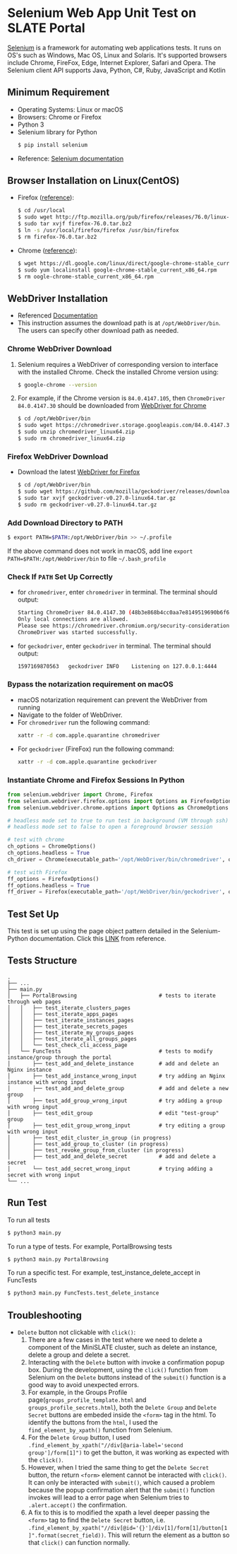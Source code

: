 # Selenium Web App Unit Test on SLATE Portal
[Selenium](https://www.selenium.dev/documentation/en/) is a framework for automating web applications tests. It runs on OS's such as Windows, Mac OS, Linux and Solaris. It's supported browsers include Chrome, FireFox, Edge, Internet Explorer, Safari and Opera. The Selenium client API supports Java, Python, C#, Ruby, JavaScript and Kotlin
## Minimum Requirement
- Operating Systems: Linux or macOS
- Browsers: Chrome or Firefox
- Python 3
- Selenium library for Python
    ```bash
    $ pip install selenium
    ```
- Reference: [Selenium documentation](https://www.selenium.dev/documentation/en/)
## Browser Installation on Linux(CentOS)
- Firefox ([reference](https://tecadmin.net/install-firefox-on-linux/)):
    ```bash
    $ cd /usr/local
    $ sudo wget http://ftp.mozilla.org/pub/firefox/releases/76.0/linux-x86_64/en-US/firefox-76.0.tar.bz2
    $ sudo tar xvjf firefox-76.0.tar.bz2
    $ ln -s /usr/local/firefox/firefox /usr/bin/firefox
    $ rm firefox-76.0.tar.bz2
    ```
    
- Chrome ([reference](https://linuxize.com/post/how-to-install-google-chrome-web-browser-on-centos-7/)):
    ```bash
    $ wget https://dl.google.com/linux/direct/google-chrome-stable_current_x86_64.rpm
    $ sudo yum localinstall google-chrome-stable_current_x86_64.rpm
    $ rm oogle-chrome-stable_current_x86_64.rpm
    ```

## WebDriver Installation
- Referenced [Documentation](https://selenium-python.readthedocs.io/installation.html)
- This instruction assumes the download path is at `/opt/WebDriver/bin`. The users can specify other download path as needed.
### Chrome WebDriver Download
1. Selenium requires a WebDriver of corresponding version to interface with the installed Chrome. Check the installed Chrome version using:
    ```bash
    $ google-chrome --version
    ```
2. For example, if the Chrome version is `84.0.4147.105`, then `ChromeDriver 84.0.4147.30` should be downloaded from [WebDriver for Chrome](https://sites.google.com/a/chromium.org/chromedriver/downloads)
    ```bash
    $ cd /opt/WebDriver/bin
    $ sudo wget https://chromedriver.storage.googleapis.com/84.0.4147.30/chromedriver_linux64.zip
    $ sudo unzip chromedriver_linux64.zip
    $ sudo rm chromedriver_linux64.zip
    ```
### Firefox WebDriver Download
* Download the latest [WebDriver for Firefox](https://github.com/mozilla/geckodriver/releases)
    ```bash
    $ cd /opt/WebDriver/bin
    $ sudo wget https://github.com/mozilla/geckodriver/releases/download/v0.27.0/geckodriver-v0.27.0-linux64.tar.gz
    $ sudo tar xvjf geckodriver-v0.27.0-linux64.tar.gz
    $ sudo rm geckodriver-v0.27.0-linux64.tar.gz
    ```
### Add Download Directory to PATH 
```bash
$ export PATH=$PATH:/opt/WebDriver/bin >> ~/.profile
```
If the above command does not work in macOS, add line `export PATH=$PATH:/opt/WebDriver/bin` to file `~/.bash_profile`

### Check If `PATH` Set Up Correctly
* for `chromedriver`, enter `chromedriver` in terminal. The terminal should output:
    ```bash
    Starting ChromeDriver 84.0.4147.30 (48b3e868b4cc0aa7e8149519690b6f6949e110a8-refs/branch-heads/4147@{#310}) on port 9515
    Only local connections are allowed.
    Please see https://chromedriver.chromium.org/security-considerations for suggestions on keeping ChromeDriver safe.
    ChromeDriver was started successfully.      
    ```
* for `geckodriver`, enter `geckodriver` in terminal. The terminal should output:
    ```bash
    1597169870563	geckodriver	INFO	Listening on 127.0.0.1:4444
    ```
### Bypass the notarization requirement on macOS
* macOS notarization requirement can prevent the WebDriver from running
* Navigate to the folder of WebDriver.
* For `chromedriver` run the following command:
    ```bash
    xattr -r -d com.apple.quarantine chromedriver 
    ```
* For `geckodriver` (FireFox) run the following command:
    ```bash
    xattr -r -d com.apple.quarantine geckodriver 
    ```

### Instantiate Chrome and Firefox Sessions In Python 
```python
from selenium.webdriver import Chrome, Firefox
from selenium.webdriver.firefox.options import Options as FirefoxOptions
from selenium.webdriver.chrome.options import Options as ChromeOptions

# headless mode set to true to run test in background (VM through ssh)
# headless mode set to false to open a foreground browser session

# test with chrome
ch_options = ChromeOptions()
ch_options.headless = True
ch_driver = Chrome(executable_path='/opt/WebDriver/bin/chromedriver', options=ch_options)

# test with Firefox
ff_options = FirefoxOptions()
ff_options.headless = True 
ff_driver = Firefox(executable_path='/opt/WebDriver/bin/geckodriver', options=ff_options)
```

## Test Set Up
This test is set up using the page object pattern detailed in the Selenium-Python documentation. Click this [LINK](https://selenium-python.readthedocs.io/page-objects.html) from reference.

## Tests Structure 
    .
    ├── ...
    ├── main.py                 
    │   ├── PortalBrowsing                          # tests to iterate through web pages
    │   │   ├── test_iterate_clusters_pages
    │   │   ├── test_iterate_apps_pages
    │   │   ├── test_iterate_instances_pages
    │   │   ├── test_iterate_secrets_pages
    │   │   ├── test_iterate_my_groups_pages
    │   │   ├── test_iterate_all_groups_pages
    │   │   └── test_check_cli_access_page
    │   └── FuncTests                               # tests to modify instance/group through the portal
    │       ├── test_add_and_delete_instance        # add and delete an Nginx instance
    │       ├── test_add_instance_wrong_input       # try adding an Nginx instance with wrong input
    │       ├── test_add_and_delete_group           # add and delete a new group
    │       ├── test_add_group_wrong_input          # try adding a group with wrong input
    │       ├── test_edit_group                     # edit "test-group" group
    │       ├── test_edit_group_wrong_input         # try editing a group with wrong input
    │       ├── test_edit_cluster_in_group (in progress)
    │       ├── test_add_group_to_cluster (in progress)
    │       ├── test_revoke_group_from_cluster (in progress)
    │       ├── test_add_and_delete_secret          # add and delete a secret
    │       └── test_add_secret_wrong_input         # trying adding a secret with wrong input
    └── ...
## Run Test
To run all tests
```bash
$ python3 main.py
```
To run a type of tests. For example, PortalBrowsing tests
```bash
$ python3 main.py PortalBrowsing
```
To run a specific test. For example, test_instance_delete_accept in FuncTests
```bash
$ python3 main.py FuncTests.test_delete_instance
```

## Troubleshooting
* `Delete` button not clickable with `click()`: 
    1. There are a few cases in the test where we need to delete a component of the MiniSLATE cluster, such as delete an instance, delete a group and delete a secret.
    2. Interacting with the `Delete` button with invoke a confirmation popup box. During the development, using the `click()` function from Selenium on the `Delete` buttons instead of the `submit()` function is a good way to avoid unexpected errors.
    3. For example, in the Groups Profile page(`groups_profile_template.html` and `groups_profile_secrets.html`), both the `Delete Group` and `Delete Secret` buttons are embeded inside the `<form>` tag in the html. To identify the buttons from the `html`, I used the `find_element_by_xpath()` function from Selenium.
    4. For the `Delete Group` button, I used `.find_element_by_xpath("//div[@aria-label='second group']/form[1]")` to get the button, it was working as expected with the `click()`.
    5. However, when I tried the same thing to get the `Delete Secret` button, the return `<form>` element cannot be interacted with `click()`. It can only be interacted with `submit()`, which caused a problem because the popup confirmation alert that the `submit()` function invokes will lead to a error page when Selenium tries to `.alert.accept()` the confirmation.
    6. A fix to this is to modified the xpath a level deeper passing the `<form>` tag to find the `Delete Secret` button, i.e. `.find_element_by_xpath("//div[@id='{}']/div[1]/form[1]/button[1]".format(secret_field))`. This will return the element as a button so that `click()` can function normally.


